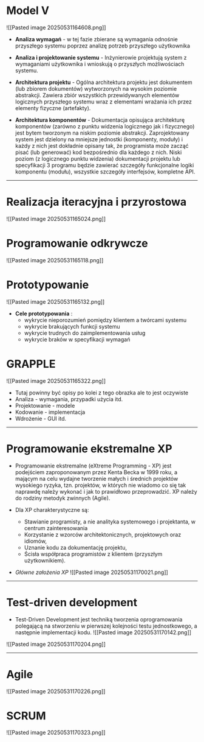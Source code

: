 
# Model V

![[Pasted image 20250531164608.png]]

- **Analiza wymagań** - w tej fazie zbierane są wymagania odnośnie przyszłego systemu poprzez analizę potrzeb przyszłego użytkownika

- **Analiza i projektowanie systemu** - Inżynierowie projektują system z wymaganiami użytkownika i wnioskują o przyszłych możliwościach systemu.

- **Architektura projektu** - Ogólna architektura projektu jest dokumentem (lub zbiorem dokumentów) wytworzonych na wysokim poziomie abstrakcji. Zawiera zbiór wszystkich przewidywanych elementów logicznych przyszłego systemu wraz z elementami wrażania ich przez elementy fizyczne (artefakty).

- **Architektura komponentów** - Dokumentacja opisująca architekturę komponentów (zarówno z punktu widzenia logicznego jak i fizycznego) jest bytem tworzonym na niskim poziomie abstrakcji. Zaprojektowany system jest dzielony na mniejsze jednostki (komponenty, moduły) i każdy z nich jest dokładnie opisany tak, że programista może zacząć pisać (lub generować) kod bezpośrednio dla każdego z nich. Niski poziom (z logicznego punktu widzenia) dokumentacji projektu lub specyfikacji 3 programu będzie zawierać szczegóły funkcjonalne logiki komponentu (modułu), wszystkie szczegóły interfejsów, kompletne API.


--- 

# Realizacja iteracyjna i przyrostowa

![[Pasted image 20250531165024.png]]

# Programowanie odkrywcze

![[Pasted image 20250531165118.png]]

# Prototypowanie

![[Pasted image 20250531165132.png]]


- **Cele prototypowania** :
	- wykrycie nieporozumień pomiędzy klientem a twórcami systemu
	- wykrycie brakujących funkcji systemu
	- wykrycie trudnych do zaimplementowania usług
	- wykrycie braków w specyfikacji wymagań


# GRAPPLE

![[Pasted image 20250531165322.png]]

- Tutaj powinny być opisy po kolei z tego obrazka ale to jest oczywiste
- Analiza - wymagania, przypadki użycia itd.
- Projektowanie - modele
- Kodowanie - implementacja
- Wdrożenie - GUI itd.

--- 

# Programowanie ekstremalne XP

- Programowanie ekstremalne (eXtreme Programming - XP) jest podejściem zaproponowanym przez Kenta Becka w 1999 roku, a mającym na celu wydajne tworzenie małych i średnich projektów wysokiego ryzyka, tzn. projektów, w których nie wiadomo co się tak naprawdę należy wykonać i jak to prawidłowo przeprowadzić. XP należy do rodziny metodyk zwinnych (Agile).

- Dla XP charakterystyczne są:
	- Stawianie programisty, a nie analityka systemowego i projektanta, w centrum zainteresowania
	- Korzystanie z wzorców architektonicznych, projektowych oraz idiomów,
	- Uznanie kodu za dokumentację projektu,
	- Ścisła współpraca programistów z klientem (przyszłym użytkownikiem).

- *Główne założenia XP*
![[Pasted image 20250531170021.png]]


--- 

# Test-driven development 

- Test-Driven Development jest techniką tworzenia oprogramowania polegającą na stworzeniu w pierwszej kolejności testu jednostkowego, a następnie implementacji kodu.
![[Pasted image 20250531170142.png]]

![[Pasted image 20250531170204.png]]


--- 

# Agile

![[Pasted image 20250531170226.png]]


# SCRUM

![[Pasted image 20250531170323.png]]